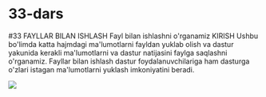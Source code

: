 # 33-dars
#33 FAYLLAR BILAN ISHLASH Fayl bilan ishlashni o'rganamiz KIRISH Ushbu bo'limda katta hajmdagi ma'lumotlarni fayldan yuklab olish va dastur yakunida kerakli ma'lumotlarni va dastur natijasini faylga saqlashni o'rganamiz. Fayllar bilan ishlash dastur foydalanuvchilariga ham dasturga o'zlari istagan ma'lumotlarni yuklash imkoniyatini beradi.


![](http://i.imgur.com/Ssfp7.gif)

